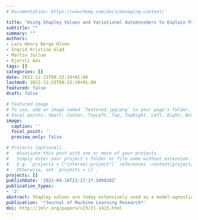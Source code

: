 ```yaml
---
# Documentation: https://wowchemy.com/docs/managing-content/

title: "Using Shapley Values and Variational Autoencoders to Explain Predictive Models with Dependent Mixed Features"
subtitle: ""
summary: ""
authors:
- Lars Henry Berge Olsen
- Ingrid Kristine Glad
- Martin Jullum
- Kjersti Aas
tags: []
categories: []
date: 2022-11-23T09:23:19+01:00
lastmod: 2022-11-23T09:23:19+01:00
featured: false
draft: false

# Featured image
# To use, add an image named `featured.jpg/png` to your page's folder.
# Focal points: Smart, Center, TopLeft, Top, TopRight, Left, Right, BottomLeft, Bottom, BottomRight.
image:
  caption: ''
  focal_point: ''
  preview_only: false

# Projects (optional).
#   Associate this post with one or more of your projects.
#   Simply enter your project's folder or file name without extension.
#   E.g. `projects = ["internal-project"]` references `content/project/deep-learning/index.md`.
#   Otherwise, set `projects = []`.
projects: []
publishDate: '2022-04-16T21:17:17.508828Z'
publication_types:
- '2'
abstract: Shapley values are today extensively used as a model-agnostic explanation framework to explain complex predictive machine learning models. Shapley values have desirable theoretical properties and a sound mathematical foundation in the field of cooperative game theory. Precise Shapley value estimates for dependent data rely on accurate modeling of the dependencies between all feature combinations. In this paper, we use a variational autoencoder with arbitrary conditioning (VAEAC) to model all feature dependencies simultaneously. We demonstrate through comprehensive simulation studies that our VAEAC approach to Shapley value estimation outperforms the state-of-the-art methods for a wide range of settings for both continuous and mixed dependent features. For high-dimensional settings, our VAEAC approach with a non-uniform masking scheme significantly outperforms competing methods. Finally, we apply our VAEAC approach to estimate Shapley value explanations for the Abalone data set from the UCI Machine Learning Repository.
publication: '*Journal of Machine Learning Research*'
doi: http://jmlr.org/papers/v23/21-1413.html
---
```


